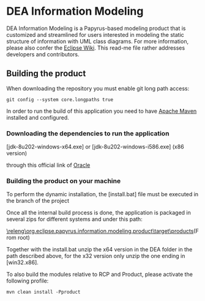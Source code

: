 # DEA Information Modeling

DEA Information Modeling is a Papyrus-based modeling product that is customized and streamlined for users interested in modeling the static structure of information with UML class diagrams. For more information, please also confer the [Eclipse Wiki](https://wiki.eclipse.org/Papyrus_for_Information_Modeling). This read-me file rather addresses developers and contributors.

## Building the product

When downloading the repository you must enable git long path access:

```
git config --system core.longpaths true
```

In order to run the build of this application you need to have [Apache Maven](https://maven.apache.org/) installed and configured.

### Downloading the dependencies to run the application

[jdk-8u202-windows-x64.exe]
or
[jdk-8u202-windows-i586.exe] (x86 version)

through this official link of [Oracle](https://www.oracle.com/java/technologies/javase/javase8-archive-downloads.html)

### Building the product on your machine

To perform the dynamic installation, the [install.bat] file must be executed in the branch of the project

Once all the internal build process is done, the application is packaged in several zips for different systems and under this path:

[\releng\org.eclipse.papyrus.information.modeling.product\target\products]()(From root)

Together with the install.bat unzip the x64 version in the DEA folder in the path described above,
for the x32 version only unzip the one ending in [win32.x86].

To also build the modules relative to RCP and Product, please activate the following profile:

```
mvn clean install -Pproduct
```
